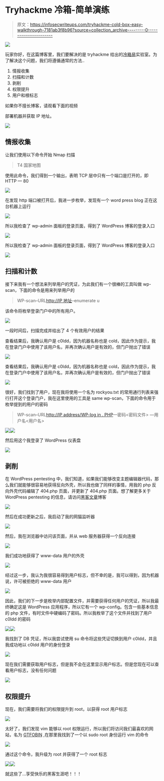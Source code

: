 # Tryhackme 冷箱-简单演练

> 原文：<https://infosecwriteups.com/tryhackme-cold-box-easy-walkthrough-7181ab3f8b96?source=collection_archive---------0----------------------->

![](img/f3dc383339caae40a1bd6adeb30d3dfd.png)

玩家你好，在这篇博客里，我们要解决的是 tryhackme 给出的[冷箱易](https://tryhackme.com/room/colddboxeasy)实验室。为了解决这个问题，我们将遵循通常的方法..

1.  情报收集
2.  扫描和计数
3.  剥削
4.  权限提升
5.  用户和根标志

如果你不擅长博客，请观看下面的视频

部署机器并获取 IP 地址。

![](img/cdbec1af30147da3948cadd65e8e2e32.png)

## 情报收集

让我们使用以下命令开始 Nmap 扫描

> T4 国家地图

使用此命令，我们得到一个输出，表明 TCP 层中只有一个端口是打开的，即 HTTP — 80

![](img/051a4f7f7ae0e99ca4342da12e602e53.png)

在发现 http 端口被打开后，我进一步枚举，发现有一个 word press blog 正在这台机器上运行

![](img/5895ce42aa33aac88ed3e4385311b537.png)

所以我检查了 wp-admin 面板的登录页面，得到了 WordPress 博客的登录入口

![](img/299429b471f25f631e4b64605c3d3892.png)

所以我检查了 wp-admin 面板的登录页面，得到了 WordPress 博客的登录入口

![](img/299429b471f25f631e4b64605c3d3892.png)

## 扫描和计数

接下来我有一个想法来列举用户的凭证，为此我们有一个很棒的工具叫做 wp-scan，下面的命令是用来列举用户的

> WP-scan–URL[http://IP 地址](http://IP%20Address)–enumerate u

该命令将枚举登录门户中的所有用户。

![](img/ca4f90d21aac73e5ce7e02f93e569e5f.png)

一段时间后，扫描完成并给出了 4 个有效用户的结果

查看结果后，我确认用户是 c0ldd，因为机器名称也是 cold，因此作为提示，我在登录门户中使用了该用户名，并再次确认用户是有效的，但门户抛出了错误

![](img/889110f0e456a14bb779fd83b1d35f3e.png)

查看结果后，我确认用户是 c0ldd，因为机器名称也是 cold，因此作为提示，我在登录门户中使用了该用户名，并再次确认用户是有效的，但门户抛出了错误

![](img/83529dfcf26c1d3b6b8de2fe0f67ea09.png)

很好，我们找到了用户，现在我将使用一个名为 rockyou.txt 的常用通行列表来强行打开这个登录门户，我在这里使用的工具是 same wp-scan，下面的命令用于枚举提到的用户的密码

> WP-scan–URL[http://IP address/WP-log in . PHP](http://ipaddress/wp-login.php)—密码<密码文件> —用户名<用户名>

![](img/f5b766c0c15643aa85d37771be243585.png)![](img/864c5bc06e4bbd4a0416c190ac482991.png)

然后用这个我登录了 WordPress 仪表盘

![](img/4b66219a6a62663d6ff2751db117ba81.png)

## 剥削

在 WordPress pentesting 中，我们知道，如果我们能够改变主题编辑器代码，那么我们就能够很容易地获得反向外壳，所以我也做了同样的事情，用我的 php 反向外壳代码编辑了 404.php 页面，并更新了 404.php 页面。想了解更多关于 WordPress pentesting 的信息，请访问[黑客文章](https://www.hackingarticles.in/wpscanwordpress-pentesting-framework/)博客

![](img/b0b32ce32c7798e70c8973d3fba7d9fa.png)

然后在成功更新之后，我启动了我的网猫监听器

![](img/589d6ef17004a59473c2ee57b7be6801.png)

然后，我在浏览器中访问该页面，并从 web 服务器获得一个反向连接

![](img/e8023b5438e573d39caa9d353dc0f153.png)

我们成功地获得了 www-data 用户的外壳

![](img/b71875853b1c696232215c83b79ca89c.png)

经过这一步，我认为我很容易得到用户标志，但不幸的是，我可以得到，因为机器说，许可被拒绝的 www-data 用户

![](img/3c2bf4cb62aa943796c08ceef880bf95.png)

因此，我们的下一步是枚举内部配置文件，并需要获得任何用户的凭证，所以我最终确定这是 WordPress 应用程序，所以它有一个 wp-config。包含一些基本信息的 php 文件，有时文件中硬编码了密码。所以我枚举了这个文件并找到了用户 c0ldd 的密码

![](img/1b6c6c066f841b6f896bb112a2381d7c.png)![](img/984d811290f180026a7f18db3376f458.png)

我找到了 DB 凭证，所以我尝试使用 su 命令将这些凭证切换到用户 c0ldd，并且我成功地以 c0ldd 用户的身份登录

![](img/9391cf96ee4c62a188f3ccfe6bb03697.png)

现在我们需要获取用户标志，但是我不会在这里显示用户标志。但是您现在可以查看用户标志，没有任何问题

![](img/58a17a4c917eb6354812c7981f199f1d.png)

## 权限提升

现在，我们需要将我们的权限提升到 root，以获得 root 用户标志

![](img/f8b5f776f982c938960c12c5966bf5bb.png)

太好了，我们发现 vim 能够以 root 权限运行，所以我们将访问我们最喜欢的网站，名为 [GTFOBIN](https://gtfobins.github.io/#) ,在那里我找到了一个以 sudo root 身份运行 vim 的命令

![](img/32979c057d1345400cf292aaae6cdc00.png)

通过这个命令，我升级为 root 并获得了一个 root 标志

![](img/0e15e4238594b0590ebc8697e8843c8d.png)![](img/059a3465df1a4a1c3493bd4f4e506e78.png)

就这些了…享受快乐的黑客生涯吧！！！